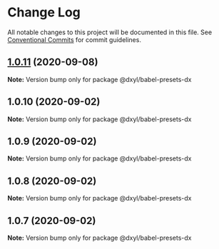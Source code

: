 # Change Log

All notable changes to this project will be documented in this file.
See [Conventional Commits](https://conventionalcommits.org) for commit guidelines.

## [1.0.11](https://github.com/fanyonglong/DxWebpack/compare/@dxyl/babel-presets-dx@1.0.10...@dxyl/babel-presets-dx@1.0.11) (2020-09-08)

**Note:** Version bump only for package @dxyl/babel-presets-dx





## 1.0.10 (2020-09-02)

**Note:** Version bump only for package @dxyl/babel-presets-dx





## 1.0.9 (2020-09-02)

**Note:** Version bump only for package @dxyl/babel-presets-dx





## 1.0.8 (2020-09-02)

**Note:** Version bump only for package @dxyl/babel-presets-dx





## 1.0.7 (2020-09-02)

**Note:** Version bump only for package @dxyl/babel-presets-dx
